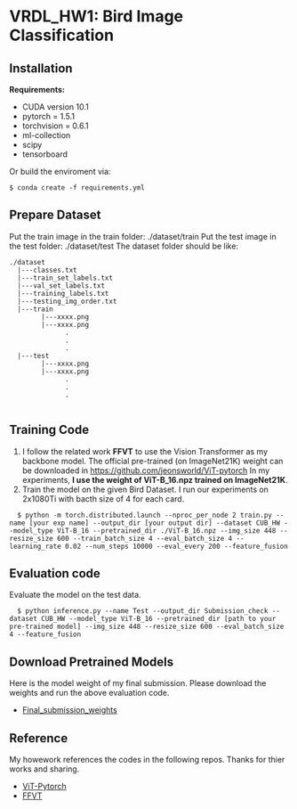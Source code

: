 # VRDL_HW1: Bird Image Classification

## Installation
**Requirements:**
+ CUDA version 10.1
+ pytorch = 1.5.1
+ torchvision = 0.6.1
+ ml-collection
+ scipy
+ tensorboard

Or build the enviroment via:
```
$ conda create -f requirements.yml
```

## Prepare Dataset
Put the train image in the train folder: ./dataset/train
Put the test image in the test folder: ./dataset/test
The dataset folder should be like:
```
./dataset
  |---classes.txt
  |---train_set_labels.txt
  |---val_set_labels.txt
  |---training_labels.txt
  |---testing_img_order.txt
  |---train
        |---xxxx.png
        |---xxxx.png
              .
              .
              .
  |---test
        |---xxxx.png
        |---xxxx.png
              .
              .
              .
  
```

## Training Code
1. I follow the related work **FFVT** to use the Vision Transformer as my backbone model. The official pre-trained (on ImageNet21K) weight can be downloaded in https://github.com/jeonsworld/ViT-pytorch In my experiments, **I use the weight of ViT-B_16.npz trained on ImageNet21K**.
2. Train the model on the given Bird Dataset. I run our experiments on 2x1080Ti with bacth size of 4 for each card.
```
  $ python -m torch.distributed.launch --nproc_per_node 2 train.py --name [your exp name] --output_dir [your output dir] --dataset CUB_HW --model_type ViT-B_16 --pretrained_dir ./ViT-B_16.npz --img_size 448 --resize_size 600 --train_batch_size 4 --eval_batch_size 4 --learning_rate 0.02 --num_steps 10000 --eval_every 200 --feature_fusion
```

## Evaluation code
Evaluate the model on the test data.
```
  $ python inference.py --name Test --output_dir Submission_check --dataset CUB_HW --model_type ViT-B_16 --pretrained_dir [path to your pre-trained model] --img_size 448 --resize_size 600 --eval_batch_size 4 --feature_fusion
```

## Download Pretrained Models
Here is the model weight of my final submission. Please download the weights and run the above evaluation code.
+ [Final_submission_weights](https://drive.google.com/file/d/1-ZPSmGpu7uHxtfBe94kL_LEK5nIXjTwm/view?usp=sharing)

## Reference
My howework references the codes in the following repos. Thanks for thier works and sharing.
+ [ViT-Pytorch](https://github.com/jeonsworld/ViT-pytorch)
+ [FFVT](https://github.com/Markin-Wang/FFVT#prerequisites)


